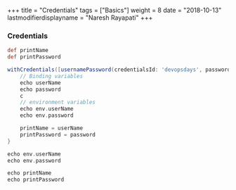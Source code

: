 +++
title = "Credentials"
tags = ["Basics"]
weight = 8
date = "2018-10-13"
lastmodifierdisplayname = "Naresh Rayapati"
+++

### Credentials

```groovy
def printName
def printPassword

withCredentials([usernamePassword(credentialsId: 'devopsdays', passwordVariable: 'password', usernameVariable: 'userName')]) {
    // Binding variables
    echo userName
    echo password
    c
    // environment variables
    echo env.userName
    echo env.password

    printName = userName
    printPassword = password
}

echo env.userName
echo env.password

echo printName
echo printPassword
```